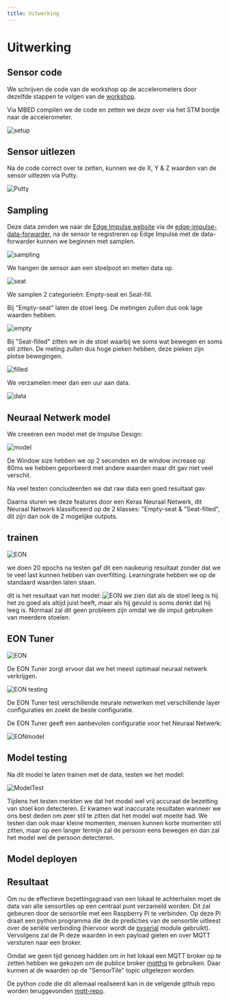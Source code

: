 ```yaml
---
title: Uitwerking
---
```


# Uitwerking

## Sensor code

We schrijven de code van de workshop op de accelerometers door dezelfde stappen te volgen van de [workshop](https://ai-edge-workshop.netlify.app/).

Via MBED compilen we de code en zetten we deze over via het STM bordje naar de accelerometer.

![setup](./assets/setup.png)

## Sensor uitlezen

Na de code correct over te zetten, kunnen we de X, Y & Z waarden van de sensor uitlezen via Putty.

![Putty](./assets/putty.png)

## Sampling

Deze data zenden we naar de [Edge Impulse website](https://www.edgeimpulse.com/) via de [edge-impulse-data-forwarder](https://ai-edge-workshop.netlify.app/02-ab-writing/04-connecting-a-device/), na de sensor te registreren op Edge Impulse met de data-forwarder kunnen we beginnen met samplen.

![sampling](./assets/sampling.png)

We hangen de sensor aan een stoelpoot en meten data op.

![seat](./assets/seat.jpg)

We samplen 2 categorieën: Empty-seat en Seat-fill.

Bij "Empty-seat" laten de stoel leeg. De metingen zullen dus ook lage waarden hebben.

![empty](./assets/empty.png)

Bij "Seat-filled" zitten we in de stoel waarbij we soms wat bewegen en soms stil zitten. De meting zullen dus hoge pieken hebben, deze pieken zijn plotse bewegingen.

![filled](./assets/filled.png)

We verzamelen meer dan een uur aan data.

![data](./assets/data.png)

## Neuraal Netwerk model

We creeëren een model met de Impulse Design:

![model](./assets/model.png)

De Window size hebben we op 2 seconden en de window increase op 80ms we hebben geporbeerd met andere waarden maar dit gav niet veel verschil.

Na veel testen concludeerden we dat raw data een goed resultaat gav.

Daarna sturen we deze features door een Keras Neuraal Netwerk, dit Neuraal Network klassificeerd op de 2 klasses: "Empty-seat & "Seat-filled", dit zijn dan ook de 2 mogelijke outputs.

## trainen

![EON](./assets/training.png)

we doen 20 epochs na testen gaf dit een naukeurig resultaat zonder dat we te veel last kunnen hebben van overfitting. Learningrate hebben we op de standaard waarden laten staan.

dit is het resultaat van het model:
![EON](./assets/resulttrain.png)
we zien dat als de stoel leeg is hij het zo goed als altijd juist heeft, maar als hij gevuld is soms denkt dat hij leeg is. Normaal zal dit geen probleem zijn omdat we de imput gebruiken van meerdere stoelen.

## EON Tuner

![EON](./assets/EON.png)

De EON Tuner zorgt ervoor dat we het meest optimaal neuraal netwerk verkrijgen.

![EON testing](./assets/EONtesting.png)

De EON Tuner test verschillende neurale netwerken met verschillende layer configuraties en zoekt de beste configuratie.

De EON Tuner geeft een aanbevolen configuratie voor het Neuraal Netwerk:

![EONmodel](./assets/EONmodel.png)

## Model testing

Na dit model te laten trainen met de data, testen we het model:

![ModelTest](./assets/ModelTest.png)

Tijdens het testen merkten we dat het model wel vrij accuraat de bezetting van stoel kon detecteren. Er kwamen wat inaccurate resultaten wanneer we ons best deden om zeer stil te zitten dat het model wat moeite had. We testen dan ook maar kleine momenten, mensen kunnen korte momenten stil zitten, maar op een langer termijn zal de persoon eens bewegen en dan zal het model wel de persoon detecteren.

## Model deployen

## Resultaat

Om nu de effectieve bezettingsgraad van een lokaal te achterhalen moet de data van alle sensortiles op een centraal punt verzameld worden. Dit zal gebeuren door de sensortile met een Raspberry Pi te verbinden. Op deze Pi draait een python programma die de de predicties van de sensortile uitleest over de seriële verbinding (hiervoor wordt de [pyserial](https://github.com/pyserial/pyserial) module gebruikt). Vervolgens zal de Pi deze waarden in een payload gieten en over MQTT versturen naar een broker.

Omdat we geen tijd genoeg hadden om in het lokaal een MQTT broker op te zetten hebben we gekozen om de publice broker [mqtthq](https://mqtthq.com/) te gebruiken. Daar kunnen al de waarden op de "SensorTile" topic uitgelezen worden.

De python code die dit allemaal realiseerd kan in de velgende github repo worden teruggevonden [mqtt-repo](https://github.com/ThomasLuca/Seat-detection-mqtt).
